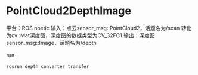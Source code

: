 # PointCloud2DepthImage

平台：ROS noetic
输入：点云sensor_msg::PointCloud2，话题名为/scan
转化为cv::Mat深度图，深度图的数据类型为CV_32FC1
输出：深度图sensor_msg::Image，话题名为/depth

run：

    rosrun depth_converter transfer

